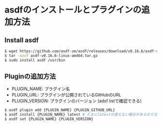 # asdfのインストールとプラグインの追加方法

## Install asdf

```sh
$ wget https://github.com/asdf-vm/asdf/releases/download/v0.16.6/asdf-v0.16.6-linux-amd64.tar.gz
$ tar -xzvf asdf-v0.16.6-linux-amd64.tar.gz 
$ sudo install asdf /usr/bin
```

## Pluginの追加方法

- PLUGIN_NAME: プラグイン名
- PLUGIN_URL: プラグインが公開されているGitHubのURL
- PLUGIN_VERSION: プラグインのバージョン (adsf listで確認できる)

```sh
$ asdf plugin add {PLUGIN_NAME} {PLUGIN_GITHUB_URL}
$ asdf install {PLUGIN_NAME} latest # たまにlatestが使えない場合があるので注意
$ asdf set {PLUGIN_NAME} {PLUGIN_VERSION}
```
